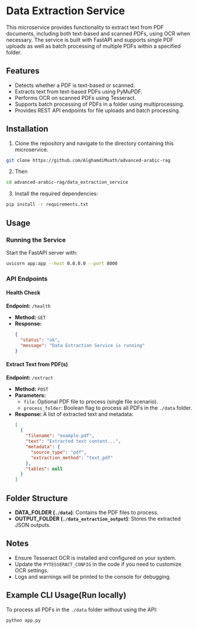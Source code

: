 # Data Extraction Service

This microservice provides functionality to extract text from PDF documents, including both text-based and scanned PDFs, using OCR when necessary. The service is built with FastAPI and supports single PDF uploads as well as batch processing of multiple PDFs within a specified folder.

## Features
- Detects whether a PDF is text-based or scanned.
- Extracts text from text-based PDFs using PyMuPDF.
- Performs OCR on scanned PDFs using Tesseract.
- Supports batch processing of PDFs in a folder using multiprocessing.
- Provides REST API endpoints for file uploads and batch processing.

## Installation

1. Clone the repository and navigate to the directory containing this microservice.
```bash
git clone https://github.com/AlghamdiMuath/advanced-arabic-rag
```
2. Then
```bash
cd advanced-arabic-rag/data_extraction_service
```
3. Install the required dependencies:

```bash
pip install -r requirements.txt
```

## Usage

### Running the Service
Start the FastAPI server with:

```bash
uvicorn app:app --host 0.0.0.0 --port 8000
```

### API Endpoints

#### Health Check
**Endpoint:** `/health`
- **Method:** `GET`
- **Response:**
  ```json
  {
    "status": "ok",
    "message": "Data Extraction Service is running"
  }
  ```

#### Extract Text from PDF(s)
**Endpoint:** `/extract`
- **Method:** `POST`
- **Parameters:**
  - `file`: Optional PDF file to process (single file scenario).
  - `process_folder`: Boolean flag to process all PDFs in the `./data` folder.
- **Response:** A list of extracted text and metadata:
  ```json
  [
    {
      "filename": "example.pdf",
      "text": "Extracted text content...",
      "metadata": {
        "source_type": "pdf",
        "extraction_method": "text_pdf"
      },
      "tables": null
    }
  ]
  ```

## Folder Structure
- **DATA_FOLDER (`./data`)**: Contains the PDF files to process.
- **OUTPUT_FOLDER (`./data_extraction_output`)**: Stores the extracted JSON outputs.

## Notes
- Ensure Tesseract OCR is installed and configured on your system.
- Update the `PYTESSERACT_CONFIG` in the code if you need to customize OCR settings.
- Logs and warnings will be printed to the console for debugging.

## Example CLI Usage(Run locally) 
To process all PDFs in the `./data` folder without using the API:
```bash
python app.py
```
